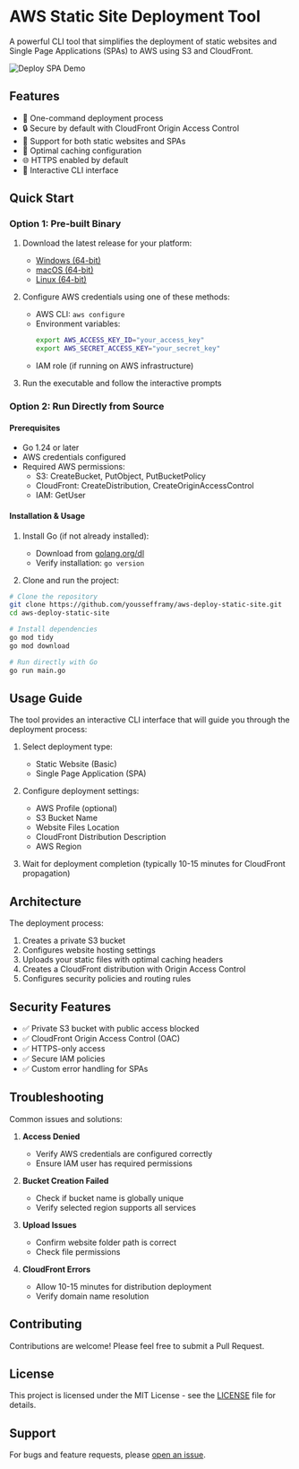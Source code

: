 # AWS Static Site Deployment Tool

A powerful CLI tool that simplifies the deployment of static websites and Single Page Applications (SPAs) to AWS using S3 and CloudFront.

![Deploy SPA Demo](deploy-spa-demo.gif)

## Features

- 🚀 One-command deployment process
- 🔒 Secure by default with CloudFront Origin Access Control
- 📱 Support for both static websites and SPAs
- 💨 Optimal caching configuration
- 🌐 HTTPS enabled by default
- 🎯 Interactive CLI interface

## Quick Start

### Option 1: Pre-built Binary

1. Download the latest release for your platform:

   - [Windows (64-bit)](https://github.com/youssefframy/aws-deploy-static-site/releases/latest/download/aws-deploy-win-x64.exe)
   - [macOS (64-bit)](https://github.com/youssefframy/aws-deploy-static-site/releases/latest/download/aws-deploy-macos-x64)
   - [Linux (64-bit)](https://github.com/youssefframy/aws-deploy-static-site/releases/latest/download/aws-deploy-linux-x64)

2. Configure AWS credentials using one of these methods:

   - AWS CLI: `aws configure`
   - Environment variables:
     ```bash
     export AWS_ACCESS_KEY_ID="your_access_key"
     export AWS_SECRET_ACCESS_KEY="your_secret_key"
     ```
   - IAM role (if running on AWS infrastructure)

3. Run the executable and follow the interactive prompts

### Option 2: Run Directly from Source

#### Prerequisites

- Go 1.24 or later
- AWS credentials configured
- Required AWS permissions:
  - S3: CreateBucket, PutObject, PutBucketPolicy
  - CloudFront: CreateDistribution, CreateOriginAccessControl
  - IAM: GetUser

#### Installation & Usage

1. Install Go (if not already installed):

   - Download from [golang.org/dl](https://golang.org/dl)
   - Verify installation: `go version`

2. Clone and run the project:

```bash
# Clone the repository
git clone https://github.com/youssefframy/aws-deploy-static-site.git
cd aws-deploy-static-site

# Install dependencies
go mod tidy
go mod download

# Run directly with Go
go run main.go
```

## Usage Guide

The tool provides an interactive CLI interface that will guide you through the deployment process:

1. Select deployment type:

   - Static Website (Basic)
   - Single Page Application (SPA)

2. Configure deployment settings:

   - AWS Profile (optional)
   - S3 Bucket Name
   - Website Files Location
   - CloudFront Distribution Description
   - AWS Region

3. Wait for deployment completion (typically 10-15 minutes for CloudFront propagation)

## Architecture

The deployment process:

1. Creates a private S3 bucket
2. Configures website hosting settings
3. Uploads your static files with optimal caching headers
4. Creates a CloudFront distribution with Origin Access Control
5. Configures security policies and routing rules

## Security Features

- ✅ Private S3 bucket with public access blocked
- ✅ CloudFront Origin Access Control (OAC)
- ✅ HTTPS-only access
- ✅ Secure IAM policies
- ✅ Custom error handling for SPAs

## Troubleshooting

Common issues and solutions:

1. **Access Denied**

   - Verify AWS credentials are configured correctly
   - Ensure IAM user has required permissions

2. **Bucket Creation Failed**

   - Check if bucket name is globally unique
   - Verify selected region supports all services

3. **Upload Issues**

   - Confirm website folder path is correct
   - Check file permissions

4. **CloudFront Errors**
   - Allow 10-15 minutes for distribution deployment
   - Verify domain name resolution

## Contributing

Contributions are welcome! Please feel free to submit a Pull Request.

## License

This project is licensed under the MIT License - see the [LICENSE](LICENSE) file for details.

## Support

For bugs and feature requests, please [open an issue](https://github.com/youssefframy/aws-deploy-static-site/issues).
